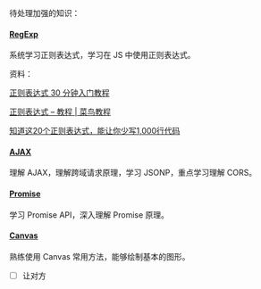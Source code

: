 待处理加强的知识：

####  [RegExp](https://github.com/china-kook/Liao_JS_practice-set/blob/master/%E6%A0%87%E5%87%86%E5%AF%B9%E8%B1%A1/RegExp.md)

系统学习正则表达式，学习在 JS 中使用正则表达式。

资料：

[正则表达式 30 分钟入门教程](http://www.cnblogs.com/deerchao/archive/2006/08/24/zhengzhe30fengzhongjiaocheng.html)

[正则表达式 – 教程 | 菜鸟教程](http://www.runoob.com/regexp/regexp-tutorial.html)

[知道这20个正则表达式，能让你少写1,000行代码](https://www.jianshu.com/p/e7bb97218946)

#### [AJAX](https://github.com/china-kook/Liao_JS_practice-set/blob/master/%E6%B5%8F%E8%A7%88%E5%99%A8/AJAX.md)

理解 AJAX，理解跨域请求原理，学习 JSONP，重点学习理解 CORS。

#### [Promise](https://github.com/china-kook/Liao_JS_practice-set/blob/master/%E6%B5%8F%E8%A7%88%E5%99%A8/Promise.md)

学习 Promise API，深入理解 Promise 原理。

#### [Canvas](https://github.com/china-kook/Liao_JS_practice-set/blob/master/%E6%B5%8F%E8%A7%88%E5%99%A8/Canvas.md)

熟练使用 Canvas 常用方法，能够绘制基本的图形。

- [ ] 让对方